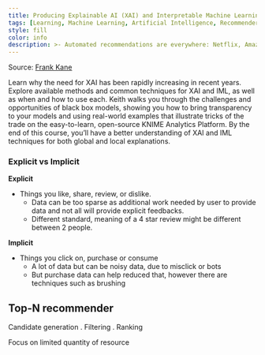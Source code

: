 ```yaml
---
title: Producing Explainable AI (XAI) and Interpretable Machine Learning Solutions
tags: [Learning, Machine Learning, Artificial Intelligence, Recommender System]
style: fill
color: info
description: >- Automated recommendations are everywhere: Netflix, Amazon, YouTube, and more. Recommender systems learn about your unique interests and show the products or content they think you’ll like best. Discover how to build your own recommender systems from one of the pioneers in the field. Frank Kane spent over nine years at Amazon, where he led the development of many of the company’s personalized product recommendation technologies. 
---
```


Source: [Frank Kane](https://www.linkedin.com/learning/machine-learning-and-ai-foundations-producing-explainable-ai-xai-and-interpretable-machine-learning-solutions)

Learn why the need for XAI has been rapidly increasing in recent years. Explore available methods and common techniques for XAI and IML, as well as when and how to use each. Keith walks you through the challenges and opportunities of black box models, showing you how to bring transparency to your models and using real-world examples that illustrate tricks of the trade on the easy-to-learn, open-source KNIME Analytics Platform. By the end of this course, you’ll have a better understanding of XAI and IML techniques for both global and local explanations.

### Explicit vs Implicit
**Explicit**
- Things you like, share, review, or dislike.
    - Data can be too sparse as additional work needed by user to provide data and not all will provide explicit feedbacks.
    - Different standard, meaning of a 4 star review might be different between 2 people.

**Implicit**
- Things you click on, purchase or consume
    - A lot of data but can be noisy data, due to misclick or bots
    - But purchase data can help reduced that, however there are techniques such as brushing


## Top-N recommender
Candidate generation . Filtering . Ranking

Focus on limited quantity of resource

